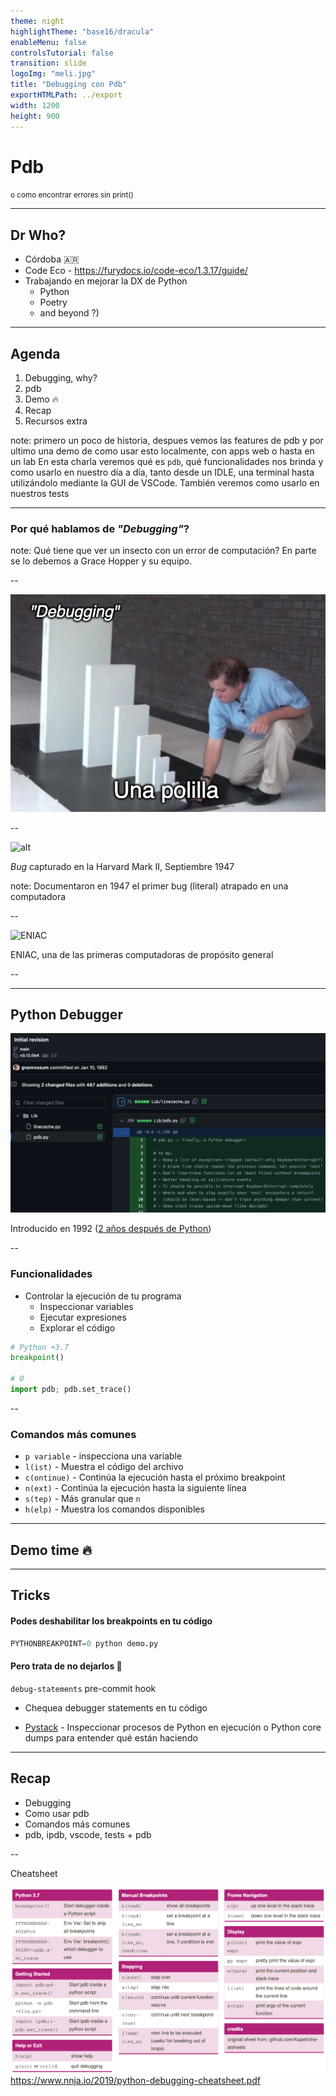 ```yaml
---
theme: night
highlightTheme: "base16/dracula"
enableMenu: false
controlsTutorial: false
transition: slide
logoImg: "meli.jpg"
title: "Debugging con Pdb"
exportHTMLPath: ../export
width: 1200
height: 900
---
```


# Pdb

<small>o como encontrar errores sin print()</small>

---

## Dr Who?

-   Córdoba 🇦🇷
-   Code Eco - https://furydocs.io/code-eco/1.3.17/guide/
-   Trabajando en mejorar la DX de Python
    -   Python
    -   Poetry
    -   and beyond ?)

---

## Agenda

1. Debugging, why?
2. pdb
3. Demo 🔥
4. Recap
5. Recursos extra

note: primero un poco de historia,
despues vemos las features de pdb y
por ultimo una demo de como usar esto localmente, con apps web o hasta en un lab
En esta charla veremos qué es `pdb`, qué funcionalidades nos brinda y como usarlo en nuestro día a día, tanto desde
un IDLE, una terminal hasta utilizándolo mediante la GUI de VSCode. También veremos como usarlo en nuestros tests

---

### Por qué hablamos de _"Debugging"_?

note: Qué tiene que ver un insecto con un error de computación?
En parte se lo debemos a Grace Hopper y su equipo.

--

![Domino meme](domino.png)

--

![alt](https://upload.wikimedia.org/wikipedia/commons/thumb/f/ff/First_Computer_Bug%2C_1945.jpg/971px-First_Computer_Bug%2C_1945.jpg)

_Bug_ capturado en la Harvard Mark II, Septiembre 1947

note: Documentaron en 1947 el primer bug (literal) atrapado en una computadora

--

![ENIAC](https://upload.wikimedia.org/wikipedia/commons/thumb/4/4e/Eniac.jpg/1005px-Eniac.jpg)

ENIAC, una de las primeras computadoras de propósito general

--

<!-- .slide: data-background-iframe="https://www.youtube.com/embed/tpIctyqH29Q" -->

---

## Python Debugger

![PDB birth](pdb.png)

Introducido en 1992 ([2 años después de Python](https://github.com/python/cpython/commit/921c82401b6053ae7dacad5ef9a4bd02bdf8dbf1#diff-98d47941a1bfadcfdfe02973122c83be2940ca6f3b1c32ca8898e7f594d2669d))

--

### Funcionalidades

-   Controlar la ejecución de tu programa
    -   Inspeccionar variables
    -   Ejecutar expresiones
    -   Explorar el código

```python
# Python +3.7
breakpoint()

# O
import pdb; pdb.set_trace()
```

--

### Comandos más comunes

-   `p variable` - inspecciona una variable
-   `l(ist)` - Muestra el código del archivo
-   `c(ontinue)` - Continúa la ejecución hasta el próximo breakpoint
-   `n(ext)` - Continúa la ejecución hasta la siguiente línea
-   `s(tep)` - Más granular que `n`
-   `h(elp)` - Muestra los comandos disponibles

---

## Demo time 🔥

---

## Tricks

#### Podes deshabilitar los breakpoints en tu código

```python
PYTHONBREAKPOINT=0 python demo.py
```

#### Pero trata de no dejarlos 🚧

`debug-statements` pre-commit hook

-   Chequea debugger statements en tu código

-   [Pystack](https://github.com/bloomberg/pystack) - Inspeccionar procesos de Python en ejecución o Python core dumps para entender qué están haciendo

---

## Recap

-   Debugging
-   Como usar pdb
-   Comandos más comunes
-   pdb, ipdb, vscode, tests + pdb

--

Cheatsheet

![PDB cheatsheet](cheatsheet.png)
https://www.nnja.io/2019/python-debugging-cheatsheet.pdf
